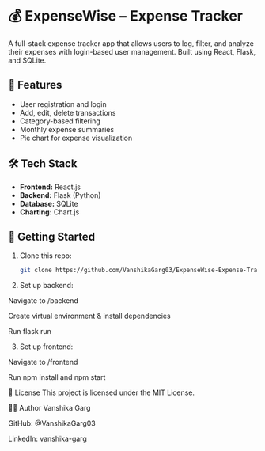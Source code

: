 # 💰 ExpenseWise – Expense Tracker

A full-stack expense tracker app that allows users to log, filter, and analyze their expenses with login-based user management. Built using React, Flask, and SQLite.

## 📌 Features

- User registration and login
- Add, edit, delete transactions
- Category-based filtering
- Monthly expense summaries
- Pie chart for expense visualization

## 🛠 Tech Stack

- **Frontend:** React.js
- **Backend:** Flask (Python)
- **Database:** SQLite
- **Charting:** Chart.js

## 🚀 Getting Started

1. Clone this repo:
   ```bash
   git clone https://github.com/VanshikaGarg03/ExpenseWise-Expense-Tracker.git
2. Set up backend:

Navigate to /backend

Create virtual environment & install dependencies

Run flask run

3. Set up frontend:

Navigate to /frontend

Run npm install and npm start

📄 License
This project is licensed under the MIT License.

🙋‍♀️ Author
Vanshika Garg

GitHub: @VanshikaGarg03

LinkedIn: vanshika-garg
